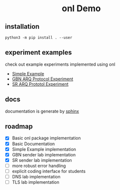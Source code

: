 <h1 align="center">onl Demo</h1>

## installation

```
python3 -m pip install . --user
```

## experiment examples

check out example experiments implemented using onl

* [Simple Example](./examples/simple/README.md)
* [GBN ARQ Protocol Experiment](./examples/gbn_sender/README.md)
* [SR ARQ Prototol Experiment](./examples/sr_sender/README.md)

## docs

documentation is generate by [sphinx](https://www.sphinx-doc.org/en/master/#)

## roadmap

- [x] Basic onl package implementation
- [x] Basic Documentation
- [x] Simple Example implementation
- [x] GBN sender lab implementation
- [x] SR sender lab implementation
- [ ] more robust error handling
- [ ] explicit coding interface for students
- [ ] DNS lab implementation
- [ ] TLS lab implementation
